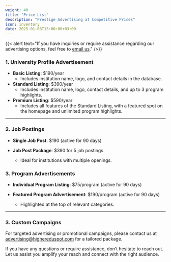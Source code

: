 ```yaml
---
weight: 40
title: "Price List"
description: "Prestige Advertising at Competitive Prices"
icon: inventory
date: 2025-01-03T15:00:00+03:00
---
```


{{< alert text="If you have inquiries or require assistance regarding our advertising options, feel free to [email us](mailto:advertisement@highereduspot.com)." />}}

### 1. **University Profile Advertisement**

- **Basic Listing**: $190/year
  - Includes institution name, logo, and contact details in the database.
- **Standard Listing**: $390/year
  - Includes institution name, logo, contact details, and up to 3 program highlights.
- **Premium Listing**: $590/year
  - Includes all features of the Standard Listing, with a featured spot on the homepage and unlimited program highlights.

---

### 2. **Job Postings**

- **Single Job Post**: $190 (active for 90 days)

- **Job Post Package**: $390 for 5 job postings
  - Ideal for institutions with multiple openings.

### 3. **Program Advertisements**

- **Individual Program Listing**: $75/program (active for 90 days)

- **Featured Program Advertisement**: $190/program (active for 90 days)

  - Highlighted at the top of relevant categories.

---

### 3. **Custom Campaigns**
For targeted advertising or promotional campaigns, please contact us at advertising@highereduspot.com for a tailored package.

If you have any questions or require assistance, don’t hesitate to reach out. Let us assist you amplify your reach and connect with the right audience.

